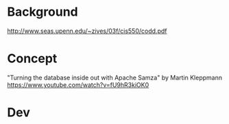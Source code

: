 # Background

http://www.seas.upenn.edu/~zives/03f/cis550/codd.pdf


# Concept

"Turning the database inside out with Apache Samza" by Martin Kleppmann
https://www.youtube.com/watch?v=fU9hR3kiOK0


# Dev

